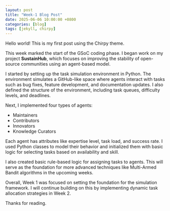 ```yaml
---
layout: post
title: "Week-1 Blog Post"
date: 2025-06-06 10:00:00 +0800
categories: [blog]
tags: [jekyll, chirpy]
---
```


Hello world! This is my first post using the Chirpy theme.

This week marked the start of the GSoC coding phase. I began work on my project **SustainHub**, which focuses on improving the stability of open-source communities using an agent-based model.

I started by setting up the task simulation environment in Python. The environment simulates a GitHub-like space where agents interact with tasks such as bug fixes, feature development, and documentation updates. I also defined the structure of the environment, including task queues, difficulty levels, and deadlines.

Next, I implemented four types of agents:
- Maintainers
- Contributors
- Innovators
- Knowledge Curators

Each agent has attributes like expertise level, task load, and success rate. I used Python classes to model their behavior and initialized them with basic logic for selecting tasks based on availability and skill.

I also created basic rule-based logic for assigning tasks to agents. This will serve as the foundation for more advanced techniques like Multi-Armed Bandit algorithms in the upcoming weeks.

Overall, Week 1 was focused on setting the foundation for the simulation framework. I will continue building on this by implementing dynamic task allocation strategies in Week 2.

Thanks for reading.
